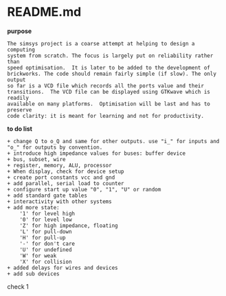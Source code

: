 # README.md

**purpose**

    The simsys project is a coarse attempt at helping to design a computing
    system from scratch. The focus is largely put on reliability rather than
    speed optimisation.  It is later to be added to the development of
    brickworks. The code should remain fairly simple (if slow). The only output
    so far is a VCD file which records all the ports value and their
    transitions.  The VCD file can be displayed using GTKwave which is readily
    available on many platforms.  Optimisation will be last and has to preserve
    code clarity: it is meant for learning and not for productivity.

**to do list**

    + change Q to o_Q and same for other outputs. use "i_" for inputs and "o_" for outputs by convention. 
    + introduce high impedance values for buses: buffer device
    + bus, subset, wire
    + register, memory, ALU, processor
    + When display, check for device setup
    + create port constants vcc and gnd
    + add parallel, serial load to counter
    + configure start up value "0", "1", "U" or random
    + add standard gate tables
    + interactivity with other systems
    + add more state:
        '1' for level high
        '0' for level low
        'Z' for high impedance, floating
        'L' for pull-down
        'H' for pull-up
        '-' for don't care
        'U' for undefined
        'W' for weak
        'X' for collision
    + added delays for wires and devices
    + add sub devices

check 1
